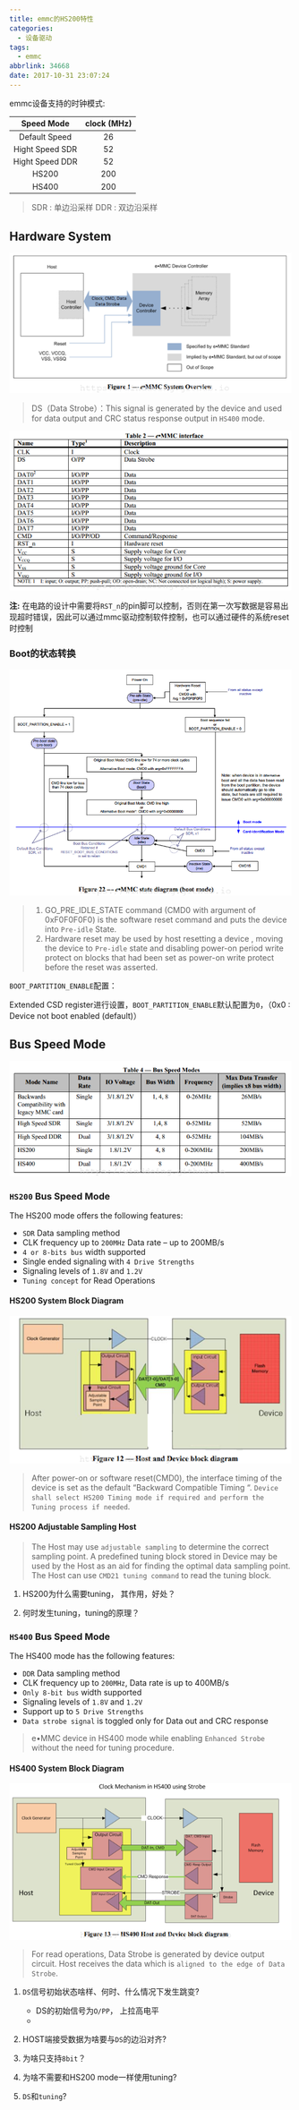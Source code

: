```yaml
---
title: emmc的HS200特性
categories:
  - 设备驱动
tags:
  - emmc
abbrlink: 34668
date: 2017-10-31 23:07:24
---
```




emmc设备支持的时钟模式:

| Speed Mode | clock (MHz) |
|:----------:|:-----------:|
|Default Speed| 26|
|Hight Speed SDR | 52 |
|Hight Speed DDR | 52 |
|HS200 | 200 |
|HS400 | 200 |

> SDR : 单边沿采样
> DDR : 双边沿采样

<!--more-->

## Hardware System

![emmc hardware](/images/emmc/emmc_hw.png)

> DS（Data Strobe）：This signal is generated by the device and used for data output and CRC status
response output in `HS400` mode.

![emmc gpio](/images/emmc/emmc_gpio.png)

**注:** 在电路的设计中需要将`RST_n`的pin脚可以控制，否则在第一次写数据是容易出现超时错误，因此可以通过mmc驱动控制软件控制，也可以通过硬件的系统reset时控制


### Boot的状态转换

![emmc boot](/images/emmc/emmc_boot.png)


>1. GO_PRE_IDLE_STATE command (CMD0 with argument of 0xF0F0F0F0) is the software reset command and puts the device into `Pre-idle` State.
>2. Hardware reset may be used by host resetting a device , moving the device to `Pre-idle` state and disabling power-on period write protect on blocks that had been set as power-on write protect before the reset was asserted.

`BOOT_PARTITION_ENABLE`配置：

Extended CSD register进行设置，`BOOT_PARTITION_ENABLE`默认配置为`0`，（0x0 : Device not boot enabled (default)）

## Bus Speed Mode

![emmc bus speed](/images/emmc/emmc_bus_speed_mode.png)

### `HS200` Bus Speed Mode

The HS200 mode offers the following features:

* `SDR` Data sampling method
* CLK frequency up to `200MHz` Data rate – up to 200MB/s
* `4 or 8-bits bus` width supported
* Single ended signaling with `4 Drive Strengths`
* Signaling levels of `1.8V` and `1.2V`
* `Tuning concept` for Read Operations

#### HS200 System Block Diagram

![emmc hs200 block](/images/emmc/emmc_hs200_block.png)

>After power-on or software reset(CMD0), the interface timing of the device is set as the default “Backward Compatible Timing “. `Device shall select HS200 Timing mode if required and perform the Tuning process if needed`.

#### **HS200 Adjustable Sampling Host**

>The Host may use `adjustable sampling` to determine the correct sampling point. A predefined tuning block stored in Device may be used by the Host as an aid for finding the optimal data sampling point. The Host can use `CMD21 tuning command` to read the tuning block.

1. HS200为什么需要tuning， 其作用，好处？

2. 何时发生tuning，tuning的原理？


### `HS400` Bus Speed Mode

The HS400 mode has the following features:

* `DDR` Data sampling method
* CLK frequency up to `200MHz`, Data rate is up to 400MB/s
* `Only 8-bit bus` width supported
* Signaling levels of `1.8V` and `1.2V`
* Support up to `5 Drive Strengths`
* `Data strobe signal` is toggled only for Data out and CRC response

> e•MMC device in HS400 mode while enabling `Enhanced Strobe` without the need for tuning procedure.

#### HS400 System Block Diagram

![emmc hs400 block](/images/emmc/emmc_hs400_block.png)

>For read operations, Data Strobe is generated by device output circuit. Host receives the data which is `aligned to the edge of Data Strobe`.


1. `DS`信号初始状态啥样、何时、什么情况下发生跳变?

    * DS的初始信号为`O/PP`， 上拉高电平
    *

2. HOST端接受数据为啥要与`DS`的边沿对齐?

3. 为啥只支持`8bit`？

4. 为啥不需要和HS200 mode一样使用tuning?

5. `DS`和`tuning`?
